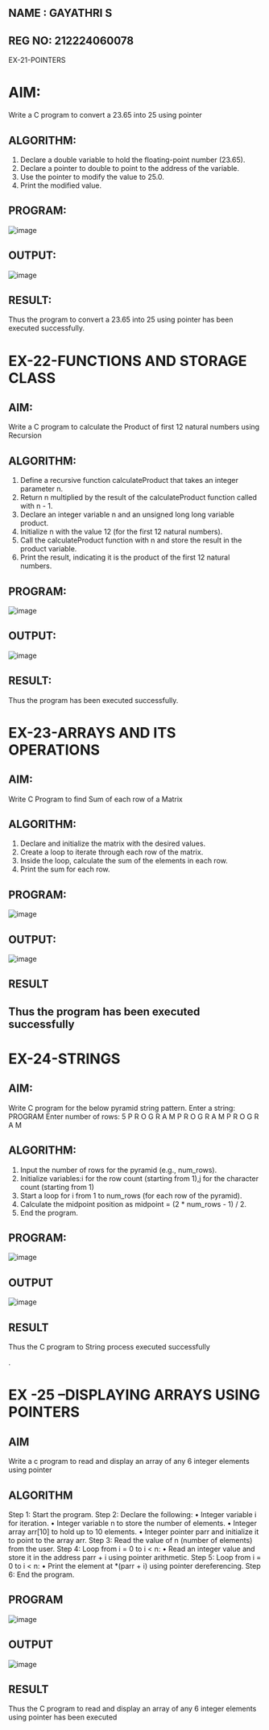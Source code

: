 ## NAME : GAYATHRI S
## REG NO: 212224060078
EX-21-POINTERS
# AIM:
Write a C program to convert a 23.65 into 25 using pointer

## ALGORITHM:
1.	Declare a double variable to hold the floating-point number (23.65).
2.	Declare a pointer to double to point to the address of the variable.
3.	Use the pointer to modify the value to 25.0.
4.	Print the modified value.

## PROGRAM:
![image](https://github.com/user-attachments/assets/ead69a0e-89be-4596-9a6b-fc8defc4c041)




## OUTPUT:
 ![image](https://github.com/user-attachments/assets/16efc2ea-2ed4-4ea9-b5cc-ba0a83ec66c3)












## RESULT:
Thus the program to convert a 23.65 into 25 using pointer has been executed successfully.
 
 


# EX-22-FUNCTIONS AND STORAGE CLASS

## AIM:

Write a C program to calculate the Product of first 12 natural numbers using Recursion

## ALGORITHM:

1.	Define a recursive function calculateProduct that takes an integer parameter n.
2.	Return n multiplied by the result of the calculateProduct function called with n - 1.
3.	Declare an integer variable n and an unsigned long long variable product.
4.	Initialize n with the value 12 (for the first 12 natural numbers).
5.	Call the calculateProduct function with n and store the result in the product variable.
6.	Print the result, indicating it is the product of the first 12 natural numbers.

## PROGRAM:
![image](https://github.com/user-attachments/assets/57094fa2-1d84-483c-93ea-83d0e798db30)

## OUTPUT:
![image](https://github.com/user-attachments/assets/347648ba-2bad-45fd-933c-770897f48e19)

         		
## RESULT:

Thus the program has been executed successfully.
 
 


# EX-23-ARRAYS AND ITS OPERATIONS

## AIM:

Write C Program to find Sum of each row of a Matrix

## ALGORITHM:

1.	Declare and initialize the matrix with the desired values.
2.	Create a loop to iterate through each row of the matrix.
3.	Inside the loop, calculate the sum of the elements in each row.
4.	Print the sum for each row.

## PROGRAM: 
![image](https://github.com/user-attachments/assets/273e89ce-99be-435a-82b1-9270c0a68249)




## OUTPUT:
![image](https://github.com/user-attachments/assets/1dd4cc66-aa4d-4970-af63-3e861d5e5690)



 
 

 ## RESULT
## Thus the program has been executed successfully
 


# EX-24-STRINGS

## AIM:

Write C program for the below pyramid string pattern. Enter a string: PROGRAM Enter number of rows: 5 P R O G R A M P R O G R A M P R O G R A M

## ALGORITHM:

1.	Input the number of rows for the pyramid (e.g., num_rows).
2.	Initialize variables:i for the row count (starting from 1),j for the character count (starting from 1)
3.	Start a loop for i from 1 to num_rows (for each row of the pyramid).
4.	Calculate the midpoint position as midpoint = (2 * num_rows - 1) / 2.
5.	End the program.

## PROGRAM:
![image](https://github.com/user-attachments/assets/f7740c6b-197f-4008-80b0-fd4144d27f2c)



 ## OUTPUT
![image](https://github.com/user-attachments/assets/ddd9be8d-d64d-41f4-a978-0a347226fe7d)

 

## RESULT

Thus the C program to String process executed successfully
 

 
.



# EX -25 –DISPLAYING ARRAYS USING POINTERS
## AIM

Write a c program to read and display an array of any 6 integer elements using pointer

## ALGORITHM
Step 1: Start the program.
Step 2: Declare the following:
•	Integer variable i for iteration.
•	Integer variable n to store the number of elements.
•	Integer array arr[10] to hold up to 10 elements.
•	Integer pointer parr and initialize it to point to the array arr.
Step 3: Read the value of n (number of elements) from the user.
Step 4: Loop from i = 0 to i < n:
•	Read an integer value and store it in the address parr + i using pointer arithmetic.
Step 5: Loop from i = 0 to i < n:
•	Print the element at *(parr + i) using pointer dereferencing.
Step 6: End the program.

## PROGRAM
![image](https://github.com/user-attachments/assets/ffe0f010-3ea4-4a42-b5b9-cf1c3a701be9)


## OUTPUT
![image](https://github.com/user-attachments/assets/77a3f2a4-f3a0-4513-b190-ea9abcf4a9e5)


 

## RESULT

Thus the C program to read and display an array of any 6 integer elements using pointer has been executed



